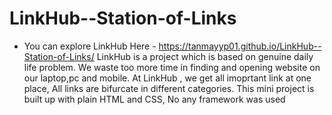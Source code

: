 # LinkHub--Station-of-Links
* You can explore LinkHub Here -  https://tanmayyp01.github.io/LinkHub--Station-of-Links/
LinkHub is a project which is based on genuine daily life problem. We waste too more time in finding and opening  website on our laptop,pc and mobile. At LinkHub , we get all imoprtant link at one place, All links are bifurcate in different categories. This mini project is built up with plain HTML and CSS, No any framework was used
